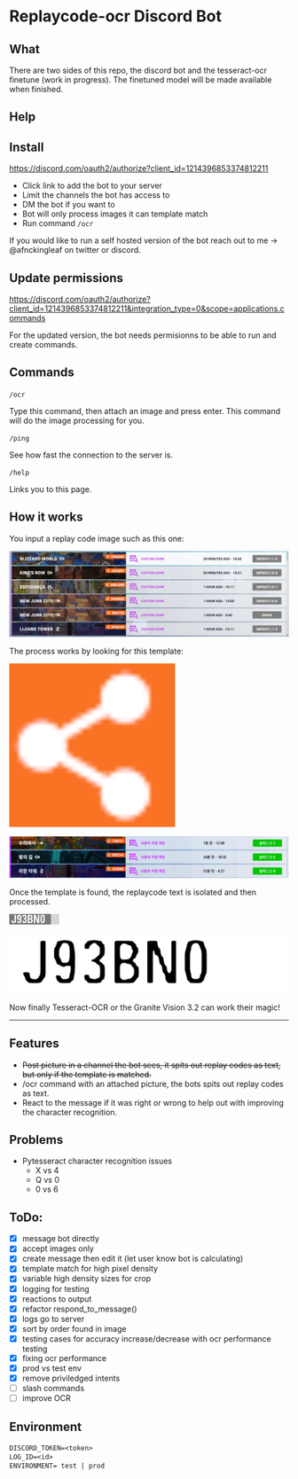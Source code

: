 # Replaycode-ocr Discord Bot

## What
There are two sides of this repo, the discord bot and the tesseract-ocr finetune (work in progress). The finetuned model will be made available when finished.

## Help

## Install
https://discord.com/oauth2/authorize?client_id=1214396853374812211

- Click link to add the bot to your server
- Limit the channels the bot has access to
- DM the bot if you want to
- Bot will only process images it can template match
- Run command `/ocr`

If you would like to run a self hosted version of the bot reach out to me -> @afnckingleaf on twitter or discord.

## Update permissions
https://discord.com/oauth2/authorize?client_id=1214396853374812211&integration_type=0&scope=applications.commands

For the updated version, the bot needs permisionns to be able to run and create commands.

## Commands

`/ocr`

Type this command, then attach an image and press enter. This command will do the image processing for you.

`/ping`

See how fast the connection to the server is.

`/help`

Links you to this page.

## How it works
You input a replay code image such as this one:

![](/bot/images/image_case7.png)

The process works by looking for this template:

![](/bot/images/template_large.png)

![](/bot/images/boxes.png)

Once the template is found, the replaycode text is isolated and then processed.

![](/bot/images/before2.png)

![](/bot/images/after_2.png)

Now finally Tesseract-OCR or the Granite Vision 3.2 can work their magic!

----

## Features
- <s>Post picture in a channel the bot sees, it spits out replay codes as text, but only if the template is matched.</s>
- /ocr command with an attached picture, the bots spits out replay codes as text.
- React to the message if it was right or wrong to help out with improving the character recognition.

## Problems
- Pytesseract character recognition issues
    - X vs 4
    - Q vs 0
    - 0 vs 6

## ToDo:
- [x] message bot directly
- [x] accept images only
- [x] create message then edit it (let user know bot is calculating)
- [x] template match for high pixel density
- [x] variable high density sizes for crop
- [x] logging for testing
- [x] reactions to output
- [x] refactor respond_to_message()
- [x] logs go to server
- [x] sort by order found in image
- [x] testing cases for accuracy increase/decrease with ocr performance testing
- [x] fixing ocr performance
- [x] prod vs test env
- [x] remove priviledged intents
- [ ] slash commands
- [ ] improve OCR

## Environment

```
DISCORD_TOKEN=<token>
LOG_ID=<id>
ENVIRONMENT= test | prod
```
